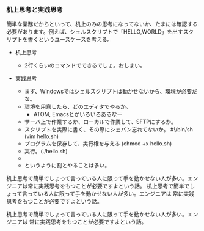 ### 机上思考と実践思考


簡単な業務だからといって、机上のみの思考になってないか、たまには確認する必要があります。例えば、シェルスクリプトで「HELLO,WORLD」を出すスクリプトを書くというユースケースを考える。

* 机上思考
    * 2行くらいのコマンドでできるでしょ。おしまい。

* 実践思考
    * まず、Windowsではシェルスクリプトは動かせないから、環境が必要だな。
    * 環境を用意したら、どのエディタでやるか。
        * ATOM, Emacsとかいろいろあるなー
    * サーバ上で作業するか、ローカルで作業して、SFTPにするか。
    * スクリプトを実際に書く、その際にシェバン忘れてないか。 #!/bin/sh (vim hello.sh)
    * プログラムを保存して、実行権を与える (chmod +x hello.sh)
    * 実行。(./hello.sh)
    * 
    * というように割とやることは多い。


机上思考で簡単でしょって言っている人に限って手を動かせない人が多い。エンジニアは常に実践思考をもつことが必要ですよという話。
机上思考で簡単でしょって言っている人に限って手を動かせない人が多い。エンジニアは
常に実践思考をもつことが必要ですよという話。

机上思考で簡単でしょって言っている人に限って手を動かせない人が多い。エンジニアは
常に実践思考をもつことが必要ですよという話。

